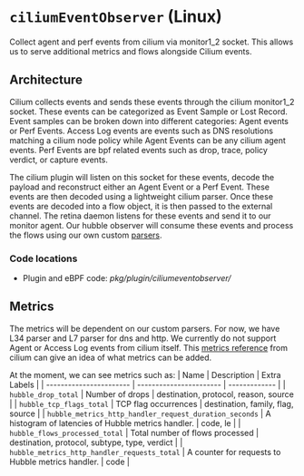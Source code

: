 # `ciliumEventObserver` (Linux)

Collect agent and perf events from cilium via monitor1_2 socket. This allows us to serve additional metrics and flows alongside Cilium events.

## Architecture

Cilium collects events and sends these events through the cilium monitor1_2 socket. These events can be categorized as Event Sample or Lost Record. Event samples can be broken down into different categories: Agent events or Perf Events.
Access Log events are events such as DNS resolutions matching a cilium node policy while Agent Events can be any cilium agent events.
Perf Events are bpf related events such as drop, trace, policy verdict, or capture events.

The cilium plugin will listen on this socket for these events, decode the payload and reconstruct either an Agent Event or a Perf Event. These events are then decoded using a lightweight cilium parser. Once these events are decoded into a flow object, it is then passed to the external channel. The retina daemon listens for these events and send it to our monitor agent. Our hubble observer will consume these events and process the flows using our own custom [parsers](https://github.com/microsoft/retina/tree/main/pkg/hubble/parser).

### Code locations

- Plugin and eBPF code: *pkg/plugin/ciliumeventobserver/*


## Metrics

The metrics will be dependent on our custom parsers. For now, we have L34 parser and L7 parser for dns and http.
We currently do not support Agent or Access Log events from cilium itself.
This [metrics reference](https://docs.cilium.io/en/stable/observability/metrics/#metrics-reference) from cilium can give an idea of what metrics can be added.

At the moment, we can see metrics such as:
|        Name             | Description              | Extra Labels  |
| ----------------------- | -----------------------  | ------------- |
| `hubble_drop_total` | Number of drops | destination, protocol, reason, source |
| `hubble_tcp_flags_total` | TCP flag occurrences | destination, family, flag, source |
| `hubble_metrics_http_handler_request_duration_seconds` | A histogram of latencies of Hubble metrics handler. | code, le |
| `hubble_flows_processed_total` | Total number of flows processed | destination, protocol, subtype, type, verdict |
| `hubble_metrics_http_handler_requests_total` | A counter for requests to Hubble metrics handler. | code |
